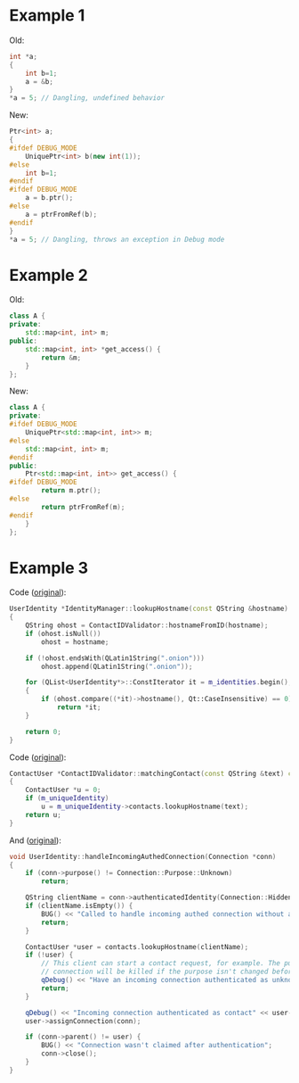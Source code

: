 # Example 1
Old:
```c++
int *a;
{
    int b=1;
    a = &b;
}
*a = 5; // Dangling, undefined behavior
```

New:
```c++
Ptr<int> a;
{
#ifdef DEBUG_MODE
    UniquePtr<int> b(new int(1));
#else
    int b=1;
#endif
#ifdef DEBUG_MODE
    a = b.ptr();
#else
    a = ptrFromRef(b);
#endif
}
*a = 5; // Dangling, throws an exception in Debug mode
```

# Example 2

Old:
```c++
class A {
private:
    std::map<int, int> m;
public:
    std::map<int, int> *get_access() {
        return &m;
    }
};
```

New:
```c++
class A {
private:
#ifdef DEBUG_MODE
    UniquePtr<std::map<int, int>> m;
#else
    std::map<int, int> m;
#endif
public:
    Ptr<std::map<int, int>> get_access() {
#ifdef DEBUG_MODE
        return m.ptr();
#else
        return ptrFromRef(m);
#endif
    }
};
```

# Example 3

Code ([original](https://github.com/ricochet-im/ricochet/blob/9f769bf872d4198e7456203c9ffd44963c47fa46/src/core/IdentityManager.cpp#L97])):
```c++
UserIdentity *IdentityManager::lookupHostname(const QString &hostname) const
{
    QString ohost = ContactIDValidator::hostnameFromID(hostname);
    if (ohost.isNull())
        ohost = hostname;

    if (!ohost.endsWith(QLatin1String(".onion")))
        ohost.append(QLatin1String(".onion"));

    for (QList<UserIdentity*>::ConstIterator it = m_identities.begin(); it != m_identities.end(); ++it)
    {
        if (ohost.compare((*it)->hostname(), Qt::CaseInsensitive) == 0)
            return *it;
    }

    return 0;
}
```

Code ([original](https://github.com/ricochet-im/ricochet/blob/9f769bf872d4198e7456203c9ffd44963c47fa46/src/core/ContactIDValidator.cpp#L65)):
```c++
ContactUser *ContactIDValidator::matchingContact(const QString &text) const
{
    ContactUser *u = 0;
    if (m_uniqueIdentity)
        u = m_uniqueIdentity->contacts.lookupHostname(text);
    return u;
}
```

And ([original](https://github.com/ricochet-im/ricochet/blob/954d6ed397fcde73f19564d3c2f7f3dfcda7996d/src/core/UserIdentity.cpp#L203)):
```c++
void UserIdentity::handleIncomingAuthedConnection(Connection *conn)
{
    if (conn->purpose() != Connection::Purpose::Unknown)
        return;

    QString clientName = conn->authenticatedIdentity(Connection::HiddenServiceAuth);
    if (clientName.isEmpty()) {
        BUG() << "Called to handle incoming authed connection without any authed name";
        return;
    }

    ContactUser *user = contacts.lookupHostname(clientName);
    if (!user) {
        // This client can start a contact request, for example. The purpose stays unknown, and the
        // connection will be killed if the purpose isn't changed before the timeout.
        qDebug() << "Have an incoming connection authenticated as unknown client" << clientName;
        return;
    }

    qDebug() << "Incoming connection authenticated as contact" << user->uniqueID << "with hostname" << clientName;
    user->assignConnection(conn);

    if (conn->parent() != user) {
        BUG() << "Connection wasn't claimed after authentication";
        conn->close();
    }
}
```
